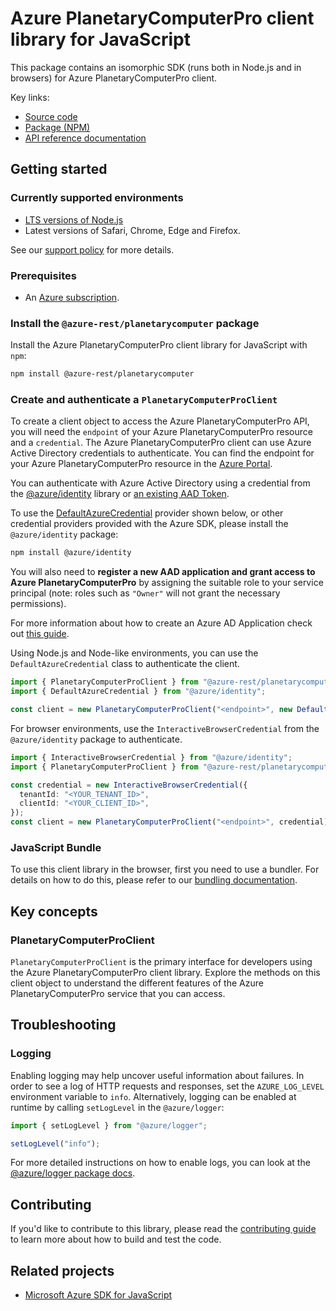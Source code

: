 # Azure PlanetaryComputerPro client library for JavaScript

This package contains an isomorphic SDK (runs both in Node.js and in browsers) for Azure PlanetaryComputerPro client.



Key links:

- [Source code](https://github.com/Azure/azure-sdk-for-js/tree/main/sdk/planetarycomputer/planetarycomputer)
- [Package (NPM)](https://www.npmjs.com/package/@azure-rest/planetarycomputer)
- [API reference documentation](https://learn.microsoft.com/javascript/api/@azure-rest/planetarycomputer?view=azure-node-preview)

## Getting started

### Currently supported environments

- [LTS versions of Node.js](https://github.com/nodejs/release#release-schedule)
- Latest versions of Safari, Chrome, Edge and Firefox.

See our [support policy](https://github.com/Azure/azure-sdk-for-js/blob/main/SUPPORT.md) for more details.

### Prerequisites

- An [Azure subscription][azure_sub].

### Install the `@azure-rest/planetarycomputer` package

Install the Azure PlanetaryComputerPro client library for JavaScript with `npm`:

```bash
npm install @azure-rest/planetarycomputer
```

### Create and authenticate a `PlanetaryComputerProClient`

To create a client object to access the Azure PlanetaryComputerPro API, you will need the `endpoint` of your Azure PlanetaryComputerPro resource and a `credential`. The Azure PlanetaryComputerPro client can use Azure Active Directory credentials to authenticate.
You can find the endpoint for your Azure PlanetaryComputerPro resource in the [Azure Portal][azure_portal].

You can authenticate with Azure Active Directory using a credential from the [@azure/identity][azure_identity] library or [an existing AAD Token](https://github.com/Azure/azure-sdk-for-js/blob/master/sdk/identity/identity/samples/AzureIdentityExamples.md#authenticating-with-a-pre-fetched-access-token).

To use the [DefaultAzureCredential][defaultazurecredential] provider shown below, or other credential providers provided with the Azure SDK, please install the `@azure/identity` package:

```bash
npm install @azure/identity
```

You will also need to **register a new AAD application and grant access to Azure PlanetaryComputerPro** by assigning the suitable role to your service principal (note: roles such as `"Owner"` will not grant the necessary permissions).

For more information about how to create an Azure AD Application check out [this guide](https://learn.microsoft.com/azure/active-directory/develop/howto-create-service-principal-portal).

Using Node.js and Node-like environments, you can use the `DefaultAzureCredential` class to authenticate the client.

```ts snippet:ReadmeSampleCreateClient_Node
import { PlanetaryComputerProClient } from "@azure-rest/planetarycomputer";
import { DefaultAzureCredential } from "@azure/identity";

const client = new PlanetaryComputerProClient("<endpoint>", new DefaultAzureCredential());
```

For browser environments, use the `InteractiveBrowserCredential` from the `@azure/identity` package to authenticate.

```ts snippet:ReadmeSampleCreateClient_Browser
import { InteractiveBrowserCredential } from "@azure/identity";
import { PlanetaryComputerProClient } from "@azure-rest/planetarycomputer";

const credential = new InteractiveBrowserCredential({
  tenantId: "<YOUR_TENANT_ID>",
  clientId: "<YOUR_CLIENT_ID>",
});
const client = new PlanetaryComputerProClient("<endpoint>", credential);
```


### JavaScript Bundle
To use this client library in the browser, first you need to use a bundler. For details on how to do this, please refer to our [bundling documentation](https://aka.ms/AzureSDKBundling).

## Key concepts

### PlanetaryComputerProClient

`PlanetaryComputerProClient` is the primary interface for developers using the Azure PlanetaryComputerPro client library. Explore the methods on this client object to understand the different features of the Azure PlanetaryComputerPro service that you can access.

## Troubleshooting

### Logging

Enabling logging may help uncover useful information about failures. In order to see a log of HTTP requests and responses, set the `AZURE_LOG_LEVEL` environment variable to `info`. Alternatively, logging can be enabled at runtime by calling `setLogLevel` in the `@azure/logger`:

```ts snippet:SetLogLevel
import { setLogLevel } from "@azure/logger";

setLogLevel("info");
```

For more detailed instructions on how to enable logs, you can look at the [@azure/logger package docs](https://github.com/Azure/azure-sdk-for-js/tree/main/sdk/core/logger).


## Contributing

If you'd like to contribute to this library, please read the [contributing guide](https://github.com/Azure/azure-sdk-for-js/blob/main/CONTRIBUTING.md) to learn more about how to build and test the code.

## Related projects

- [Microsoft Azure SDK for JavaScript](https://github.com/Azure/azure-sdk-for-js)

[azure_sub]: https://azure.microsoft.com/free/
[azure_portal]: https://portal.azure.com
[azure_identity]: https://github.com/Azure/azure-sdk-for-js/tree/main/sdk/identity/identity
[defaultazurecredential]: https://github.com/Azure/azure-sdk-for-js/tree/main/sdk/identity/identity#defaultazurecredential
